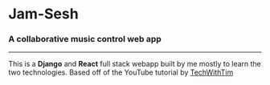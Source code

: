 # Jam-Sesh
### A collaborative music control web app

---

This is a **Django** and **React** full stack webapp built by me mostly to learn the two technologies.
Based off of the YouTube tutorial by [TechWithTim](https://www.youtube.com/playlist?list=PLzMcBGfZo4-kCLWnGmK0jUBmGLaJxvi4j)
